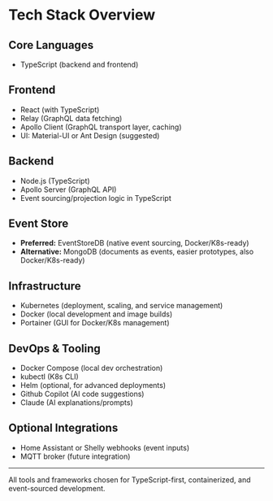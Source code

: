 # Tech Stack Overview

## Core Languages
- TypeScript (backend and frontend)

## Frontend
- React (with TypeScript)
- Relay (GraphQL data fetching)
- Apollo Client (GraphQL transport layer, caching)
- UI: Material-UI or Ant Design (suggested)

## Backend
- Node.js (TypeScript)
- Apollo Server (GraphQL API)
- Event sourcing/projection logic in TypeScript

## Event Store
- **Preferred:** EventStoreDB (native event sourcing, Docker/K8s-ready)
- **Alternative:** MongoDB (documents as events, easier prototypes, also Docker/K8s-ready)

## Infrastructure
- Kubernetes (deployment, scaling, and service management)
- Docker (local development and image builds)
- Portainer (GUI for Docker/K8s management)

## DevOps & Tooling
- Docker Compose (local dev orchestration)
- kubectl (K8s CLI)
- Helm (optional, for advanced deployments)
- Github Copilot (AI code suggestions)
- Claude (AI explanations/prompts)

## Optional Integrations
- Home Assistant or Shelly webhooks (event inputs)
- MQTT broker (future integration)

---

All tools and frameworks chosen for TypeScript-first, containerized, and event-sourced development.
